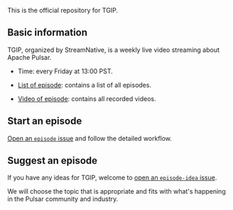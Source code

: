 This is the official repository for TGIP.

## Basic information

TGIP, organized by StreamNative, is a weekly live video streaming about Apache Pulsar.

* Time: every Friday at 13:00 PST.

* [List of episode](playlist.md): contains a list of all episodes.

* [Video of episode](https://www.youtube.com/channel/UCywxUI5HlIyc0VEKYR4X9Pg?view_as=subscriber): contains all recorded videos.

## Start an episode

[Open an `episode` issue](https://github.com/streamnative/tgip/issues/new?assignees=&labels=episode-ideal&template=episode-ideal.md&title=Episode+ideal%3A+%24topic-name) and follow the detailed workflow.

## Suggest an episode 

If you have any ideas for TGIP, welcome to [open an `episode-idea` issue](https://github.com/streamnative/tgip/issues/new?assignees=&labels=episode-task&template=episode.md&title=Episode+%24number%3A+%24topic-name).

We will choose the topic that is appropriate and fits with what's happening in the Pulsar community and industry.
